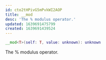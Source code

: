 ```yaml
---
id: cto2tHPivG5mPvkWI2AOP
title: __mod
desc: 'The % modulus operator.'
updated: 1639691475799
created: 1639691439524
---
```

```Lua
__mod<T>(self: T, value: unknown): unknown
```
The % modulus operator.
